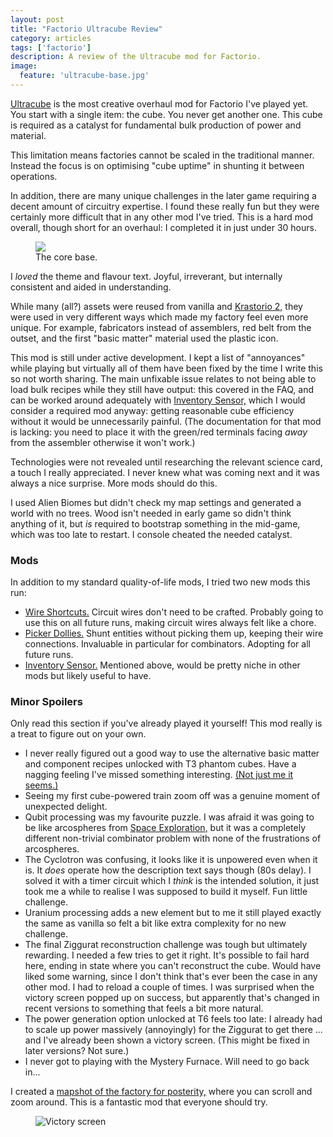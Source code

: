 ```yaml
---
layout: post
title: "Factorio Ultracube Review"
category: articles
tags: ['factorio']
description: A review of the Ultracube mod for Factorio.
image:
  feature: 'ultracube-base.jpg'
---
```


[Ultracube](https://mods.factorio.com/mod/Ultracube) is the most creative
overhaul mod for Factorio I've played yet. You start with a single item: the
cube. You never get another one. This cube is required as a catalyst for
fundamental bulk production of power and material.

This limitation means factories cannot be scaled in the traditional manner.
Instead the focus is on optimising "cube uptime" in shunting it between
operations.

In addition, there are many unique challenges in the later game requiring a
decent amount of circuitry expertise. I found these really fun but they were
certainly more difficult that in any other mod I've tried. This is a hard mod
overall, though short for an overhaul: I completed it in just under 30 hours.

<figure>
  <img src='/images/ultracube-base.jpg' />
  <figcaption>The core base.</figcaption>
</figure>

I _loved_ the theme and flavour text. Joyful, irreverant, but internally
consistent and aided in understanding.

While many (all?) assets were reused from vanilla and [Krastorio
2,](https://mods.factorio.com/mod/Krastorio2) they were used in very different
ways which made my factory feel even more unique. For example, fabricators
instead of assemblers, red belt from the outset, and the first "basic matter"
material used the plastic icon.

This mod is still under active development. I kept a list of "annoyances" while
playing but virtually all of them have been fixed by the time I write this so
not worth sharing. The main unfixable issue relates to not being able to load
bulk recipes while they still have output: this covered in the FAQ, and can be
worked around adequately with [Inventory
Sensor,](https://mods.factorio.com/mod/Inventory%20Sensor) which I would
consider a required mod anyway: getting reasonable cube efficiency without it
would be unnecessarily painful. (The documentation for that mod is lacking: you
need to place it with the green/red terminals facing _away_ from the assembler
otherwise it won't work.)

Technologies were not revealed until researching the relevant science card, a
touch I really appreciated. I never knew what was coming next and it was always
a nice surprise. More mods should do this.

I used Alien Biomes but didn't check my map settings and generated a world with
no trees. Wood isn't needed in early game so didn't think anything of it, but
_is_ required to bootstrap something in the mid-game, which was too late to
restart. I console cheated the needed catalyst.

### Mods

In addition to my standard quality-of-life mods, I tried two new mods this run:

* [Wire Shortcuts.](https://mods.factorio.com/mod/WireShortcuts) Circuit wires
  don't need to be crafted. Probably going to use this on all future runs,
  making circuit wires always felt like a chore.
* [Picker Dollies.](https://mods.factorio.com/mod/PickerDollies) Shunt entities
  without picking them up, keeping their wire connections. Invaluable in
  particular for combinators. Adopting for all future runs.
* [Inventory Sensor.](https://mods.factorio.com/mod/Inventory%20Sensor)
  Mentioned above, would be pretty niche in other mods but likely useful to
  have.

### Minor Spoilers

Only read this section if you've already played it yourself! This mod really is
a treat to figure out on your own.

* I never really figured out a good way to use the alternative basic matter and
  component recipes unlocked with T3 phantom cubes. Have a nagging feeling I've
  missed something interesting. [(Not just me it seems.)](https://mods.factorio.com/mod/Ultracube/discussion/65cfc05d372da65e017845f7)
* Seeing my first cube-powered train zoom off was a genuine moment of
  unexpected delight.
* Qubit processing was my favourite puzzle. I was afraid it was going to be
  like arcospheres from [Space
  Exploration,](https://mods.factorio.com/mod/space-exploration) but it was a
  completely different non-trivial combinator problem with none of the
  frustrations of arcospheres.
* The Cyclotron was confusing, it looks like it is unpowered even when it is.
  It _does_ operate how the description text says though (80s delay). I
  solved it with a timer circuit which I _think_ is the intended solution, it
  just took me a while to realise I was supposed to build it myself. Fun little
  challenge.
* Uranium processing adds a new element but to me it still played exactly the
  same as vanilla so felt a bit like extra complexity for no new challenge.
* The final Ziggurat reconstruction challenge was tough but ultimately
  rewarding. I needed a few tries to get it right. It's possible to fail hard
  here, ending in state where you can't reconstruct the cube. Would have liked
  some warning, since I don't think that's ever been the case in any other mod.
  I had to reload a couple of times. I was surprised when the victory screen
  popped up on success, but apparently that's changed in recent versions to
  something that feels a bit more natural.
* The power generation option unlocked at T6 feels too late: I already had to
  scale up power massively (annoyingly) for the Ziggurat to get there ... and
  I've already been shown a victory screen. (This might be fixed in later
  versions? Not sure.)
* I never got to playing with the Mystery Furnace. Will need to go back in...

I created a [mapshot of the factory for
posterity,](https://mapshot.xaviershay.com/ultracube/index.html) where you can scroll
and zoom around. This is a fantastic mod that everyone should try.

<figure>
  <img src="/images/ultracube-victory.jpg" alt="Victory screen" />
</figure>
